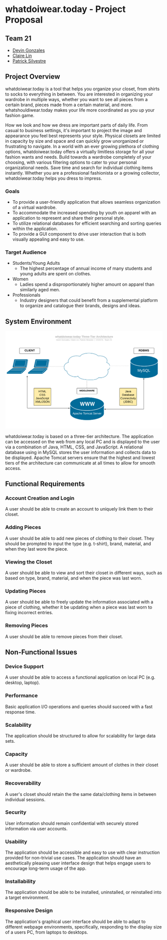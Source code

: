 # whatdoiwear.today - Project Proposal
## Team 21
* [Devin Gonzales](https://github.com/DJGonzales96)
* [Claire Lin](https://github.com/clairelin23)
* [Patrick Silvestre](https://github.com/pjsilvestre)

## Project Overview
whatdoiwear.today is a tool that helps you organize your closet, from shirts to socks to everything in between. You are interested in organizing your wardrobe in multiple ways, whether you want to see all pieces from a certain brand, pieces made from a certain material, and more. whatshouldiwear.today makes your life more coordinated as you up your fashion game.

How we look and how we dress are important parts of daily life. From casual to business settings, it's important to project the image and appearance you feel best represents your style. Physical closets are limited in capacity by size and space and can quickly grow unorganized or frustrating to navigate. In a world with an ever growing plethora of clothing options, whatdoiwear.today offers a virtually limitless storage for all your fashion wants and needs. Build towards a wardrobe completely of your choosing, with various filtering options to cater to your personal organizational needs. Save time and search for individual clothing items instantly. Whether you are a professional fashionista or a growing collector, whatdoiwear.today helps you dress to impress.

### Goals
* To provide a user-friendly application that allows seamless organization of a virtual wardrobe.
* To accommodate the increased spending by youth on apparel with an application to represent and share their personal style.
* To utilize relational databases for efficient searching and sorting queries within the application.
* To provide a GUI component to drive user interaction that is both visually appealing and easy to use.

### Target Audience
* Students/Young Adults
    * The highest percentage of annual income of many students and young adults are spent on clothes. 
* Women
    * Ladies spend a disproportionately higher amount on apparel than similarly aged men.
* Professionals
    * Industry designers that could benefit from a supplemental platform to organize and catalogue their brands, designs and ideas.


## System Environment
![Three-tier architecture diagram](./images/three-tier-architecture.png)

whatdoiwear.today is based on a three-tier architecture. The application can be accessed on the web from any local PC and is displayed to the user via a combination of Java, HTML, CSS, and JavaScript. A relational database using in MySQL stores the user information and collects data to be displayed. Apache Tomcat servers ensure that the highest and lowest tiers of the architecture can communicate at all times to allow for smooth access.


## Functional Requirements
### Account Creation and Login
A user should be able to create an account to uniquely link them to their closet.

### Adding Pieces
A user should be able to add new pieces of clothing to their closet. They should be prompted to input the type (e.g. t-shirt), brand, material, and when they last wore the piece.

### Viewing the Closet
A user should be able to view and sort their closet in different ways, such as based on type, brand, material, and when the piece was last worn.

### Updating Pieces
A user should be able to freely update the information associated with a piece of clothing, whether it be updating when a piece was last worn to fixing incorrect entries.

### Removing Pieces
A user should be able to remove pieces from their closet.


## Non-Functional Issues

### Device Support
A user should be able to access a functional application on local PC (e.g. desktop, laptop).

### Performance
Basic application I/O operations and queries should succeed with a fast response time.

### Scalability
The application should be structured to allow for scalability for large data sets.

### Capacity
A user should be able to store a sufficient amount of clothes in their closet or wardrobe.

### Recoverability
A user's closet should retain the the same data/clothing items in between individual sessions.

### Security
User information should remain confidential with securely stored information via user accounts.

### Usability 
The application should be accessible and easy to use with clear instruction provided for non-trivial use cases. The application should have an aesthetically pleasing user interface design that helps engage users to encourage long-term usage of the app.

### Installability
The application should be able to be installed, uninstalled, or reinstalled into a target environment.

### Responsive Design
The application's graphical user interface should be able to adapt to different webpage environments, specifically, responding to the display size of a users PC, from laptops to desktops.
